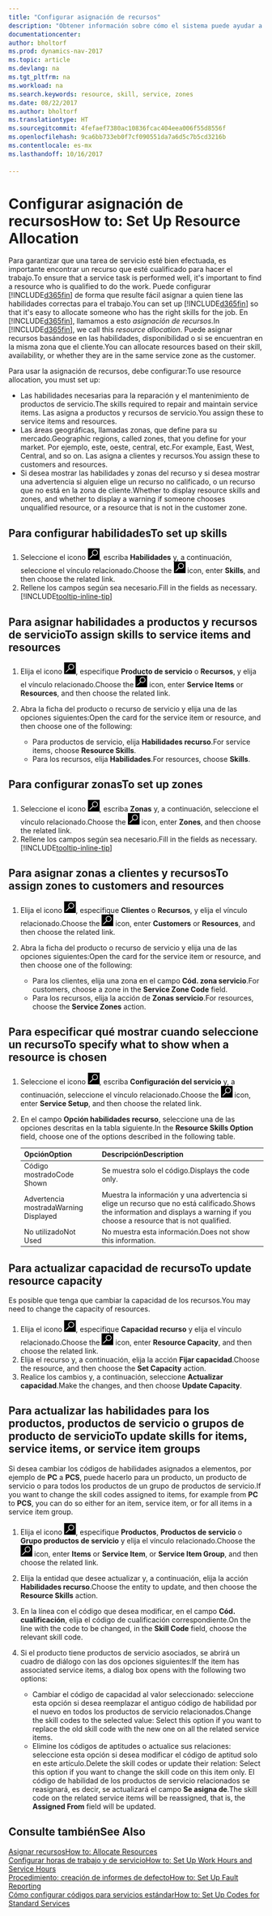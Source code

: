 ```yaml
---
title: "Configurar asignación de recursos"
description: "Obtener información sobre cómo el sistema puede ayudar a asegurar que se asigna a alguien que tiene las habilidades necesarias para proporcionar un servicio."
documentationcenter: 
author: bholtorf
ms.prod: dynamics-nav-2017
ms.topic: article
ms.devlang: na
ms.tgt_pltfrm: na
ms.workload: na
ms.search.keywords: resource, skill, service, zones
ms.date: 08/22/2017
ms.author: bholtorf
ms.translationtype: HT
ms.sourcegitcommit: 4fefaef7380ac10836fcac404eea006f55d8556f
ms.openlocfilehash: 9ca6bb733eb0f7cf090551da7a6d5c7b5cd3216b
ms.contentlocale: es-mx
ms.lasthandoff: 10/16/2017

---
```


# <a name="how-to-set-up-resource-allocation"></a><span data-ttu-id="bdcc6-103">Configurar asignación de recursos</span><span class="sxs-lookup"><span data-stu-id="bdcc6-103">How to: Set Up Resource Allocation</span></span>
<span data-ttu-id="bdcc6-104">Para garantizar que una tarea de servicio esté bien efectuada, es importante encontrar un recurso que esté cualificado para hacer el trabajo.</span><span class="sxs-lookup"><span data-stu-id="bdcc6-104">To ensure that a service task is performed well, it's important to find a resource who is qualified to do the work.</span></span> <span data-ttu-id="bdcc6-105">Puede configurar [!INCLUDE[d365fin](includes/d365fin_md.md)] de forma que resulte fácil asignar a quien tiene las habilidades correctas para el trabajo.</span><span class="sxs-lookup"><span data-stu-id="bdcc6-105">You can set up [!INCLUDE[d365fin](includes/d365fin_md.md)] so that it's easy to allocate someone who has the right skills for the job.</span></span> <span data-ttu-id="bdcc6-106">En [!INCLUDE[d365fin](includes/d365fin_md.md)], llamamos a esto _asignación de recursos_.</span><span class="sxs-lookup"><span data-stu-id="bdcc6-106">In [!INCLUDE[d365fin](includes/d365fin_md.md)], we call this _resource allocation_.</span></span> <span data-ttu-id="bdcc6-107">Puede asignar recursos basándose en las habilidades, disponibilidad o si se encuentran en la misma zona que el cliente.</span><span class="sxs-lookup"><span data-stu-id="bdcc6-107">You can allocate resources based on their skill, availability, or whether they are in the same service zone as the customer.</span></span> 

<span data-ttu-id="bdcc6-108">Para usar la asignación de recursos, debe configurar:</span><span class="sxs-lookup"><span data-stu-id="bdcc6-108">To use resource allocation, you must set up:</span></span>  
  
* <span data-ttu-id="bdcc6-109">Las habilidades necesarias para la reparación y el mantenimiento de productos de servicio.</span><span class="sxs-lookup"><span data-stu-id="bdcc6-109">The skills required to repair and maintain service items.</span></span> <span data-ttu-id="bdcc6-110">Las asigna a productos y recursos de servicio.</span><span class="sxs-lookup"><span data-stu-id="bdcc6-110">You assign these to service items and resources.</span></span>  
* <span data-ttu-id="bdcc6-111">Las áreas geográficas, llamadas zonas, que define para su mercado.</span><span class="sxs-lookup"><span data-stu-id="bdcc6-111">Geographic regions, called zones, that you define for your market.</span></span> <span data-ttu-id="bdcc6-112">Por ejemplo, este, oeste, central, etc.</span><span class="sxs-lookup"><span data-stu-id="bdcc6-112">For example, East, West, Central, and so on.</span></span> <span data-ttu-id="bdcc6-113">Las asigna a clientes y recursos.</span><span class="sxs-lookup"><span data-stu-id="bdcc6-113">You assign these to customers and resources.</span></span>  
* <span data-ttu-id="bdcc6-114">Si desea mostrar las habilidades y zonas del recurso y si desea mostrar una advertencia si alguien elige un recurso no calificado, o un recurso que no está en la zona de cliente.</span><span class="sxs-lookup"><span data-stu-id="bdcc6-114">Whether to display resource skills and zones, and whether to display a warning if someone chooses unqualified resource, or a resource that is not in the customer zone.</span></span>  

## <a name="to-set-up-skills"></a><span data-ttu-id="bdcc6-115">Para configurar habilidades</span><span class="sxs-lookup"><span data-stu-id="bdcc6-115">To set up skills</span></span>
1. <span data-ttu-id="bdcc6-116">Seleccione el icono ![Buscar página o informe](media/ui-search/search_small.png "icono Buscar página o informe"), escriba **Habilidades** y, a continuación, seleccione el vínculo relacionado.</span><span class="sxs-lookup"><span data-stu-id="bdcc6-116">Choose the ![Search for Page or Report](media/ui-search/search_small.png "Search for Page or Report icon") icon, enter **Skills**, and then choose the related link.</span></span>  
2. <span data-ttu-id="bdcc6-117">Rellene los campos según sea necesario.</span><span class="sxs-lookup"><span data-stu-id="bdcc6-117">Fill in the fields as necessary.</span></span> [!INCLUDE[tooltip-inline-tip](includes/tooltip-inline-tip_md.md)]  

## <a name="to-assign-skills-to-service-items-and-resources"></a><span data-ttu-id="bdcc6-118">Para asignar habilidades a productos y recursos de servicio</span><span class="sxs-lookup"><span data-stu-id="bdcc6-118">To assign skills to service items and resources</span></span>
1. <span data-ttu-id="bdcc6-119">Elija el icono ![Buscar página o informe](media/ui-search/search_small.png "icono Buscar página o informe"), especifique **Producto de servicio** o **Recursos**, y elija el vínculo relacionado.</span><span class="sxs-lookup"><span data-stu-id="bdcc6-119">Choose the ![Search for Page or Report](media/ui-search/search_small.png "Search for Page or Report icon") icon, enter **Service Items** or **Resources**, and then choose the related link.</span></span>  
2. <span data-ttu-id="bdcc6-120">Abra la ficha del producto o recurso de servicio y elija una de las opciones siguientes:</span><span class="sxs-lookup"><span data-stu-id="bdcc6-120">Open the card for the service item or resource, and then choose one of the following:</span></span>  
  
    * <span data-ttu-id="bdcc6-121">Para productos de servicio, elija **Habilidades recurso**.</span><span class="sxs-lookup"><span data-stu-id="bdcc6-121">For service items, choose **Resource Skills**.</span></span>  
    * <span data-ttu-id="bdcc6-122">Para los recursos, elija **Habilidades**.</span><span class="sxs-lookup"><span data-stu-id="bdcc6-122">For resources, choose **Skills**.</span></span>  

## <a name="to-set-up-zones"></a><span data-ttu-id="bdcc6-123">Para configurar zonas</span><span class="sxs-lookup"><span data-stu-id="bdcc6-123">To set up zones</span></span>
1. <span data-ttu-id="bdcc6-124">Seleccione el icono ![Buscar página o informe](media/ui-search/search_small.png "icono Buscar página o informe"), escriba **Zonas** y, a continuación, seleccione el vínculo relacionado.</span><span class="sxs-lookup"><span data-stu-id="bdcc6-124">Choose the ![Search for Page or Report](media/ui-search/search_small.png "Search for Page or Report icon") icon, enter **Zones**, and then choose the related link.</span></span>  
2. <span data-ttu-id="bdcc6-125">Rellene los campos según sea necesario.</span><span class="sxs-lookup"><span data-stu-id="bdcc6-125">Fill in the fields as necessary.</span></span> [!INCLUDE[tooltip-inline-tip](includes/tooltip-inline-tip_md.md)]  

## <a name="to-assign-zones-to-customers-and-resources"></a><span data-ttu-id="bdcc6-126">Para asignar zonas a clientes y recursos</span><span class="sxs-lookup"><span data-stu-id="bdcc6-126">To assign zones to customers and resources</span></span> 
1. <span data-ttu-id="bdcc6-127">Elija el icono ![Buscar página o informe](media/ui-search/search_small.png "icono Buscar página o informe"), especifique **Clientes** o **Recursos**, y elija el vínculo relacionado.</span><span class="sxs-lookup"><span data-stu-id="bdcc6-127">Choose the ![Search for Page or Report](media/ui-search/search_small.png "Search for Page or Report icon") icon, enter **Customers** or **Resources**, and then choose the related link.</span></span>  
2. <span data-ttu-id="bdcc6-128">Abra la ficha del producto o recurso de servicio y elija una de las opciones siguientes:</span><span class="sxs-lookup"><span data-stu-id="bdcc6-128">Open the card for the service item or resource, and then choose one of the following:</span></span>  
  
    * <span data-ttu-id="bdcc6-129">Para los clientes, elija una zona en el campo **Cód. zona servicio**.</span><span class="sxs-lookup"><span data-stu-id="bdcc6-129">For customers, choose a zone in the **Service Zone Code** field.</span></span>  
    * <span data-ttu-id="bdcc6-130">Para los recursos, elija la acción de **Zonas servicio**.</span><span class="sxs-lookup"><span data-stu-id="bdcc6-130">For resources, choose the **Service Zones** action.</span></span>  

## <a name="to-specify-what-to-show-when-a-resource-is-chosen"></a><span data-ttu-id="bdcc6-131">Para especificar qué mostrar cuando seleccione un recurso</span><span class="sxs-lookup"><span data-stu-id="bdcc6-131">To specify what to show when a resource is chosen</span></span>
1. <span data-ttu-id="bdcc6-132">Seleccione el icono ![Buscar página o informe](media/ui-search/search_small.png "icono Buscar página o informe"), escriba **Configuración del servicio** y, a continuación, seleccione el vínculo relacionado.</span><span class="sxs-lookup"><span data-stu-id="bdcc6-132">Choose the ![Search for Page or Report](media/ui-search/search_small.png "Search for Page or Report icon") icon, enter **Service Setup**, and then choose the related link.</span></span> 
2. <span data-ttu-id="bdcc6-133">En el campo **Opción habilidades recurso**, seleccione una de las opciones descritas en la tabla siguiente.</span><span class="sxs-lookup"><span data-stu-id="bdcc6-133">In the **Resource Skills Option** field, choose one of the options described in the following table.</span></span>  
  
    |<span data-ttu-id="bdcc6-134">**Opción**</span><span class="sxs-lookup"><span data-stu-id="bdcc6-134">**Option**</span></span>|<span data-ttu-id="bdcc6-135">**Descripción**</span><span class="sxs-lookup"><span data-stu-id="bdcc6-135">**Description**</span></span>|  
    |------------|-------------|  
    |<span data-ttu-id="bdcc6-136">Código mostrado</span><span class="sxs-lookup"><span data-stu-id="bdcc6-136">Code Shown</span></span> | <span data-ttu-id="bdcc6-137">Se muestra solo el código.</span><span class="sxs-lookup"><span data-stu-id="bdcc6-137">Displays the code only.</span></span>|  
    |<span data-ttu-id="bdcc6-138">Advertencia mostrada</span><span class="sxs-lookup"><span data-stu-id="bdcc6-138">Warning Displayed</span></span> | <span data-ttu-id="bdcc6-139">Muestra la información y una advertencia si elige un recurso que no está calificado.</span><span class="sxs-lookup"><span data-stu-id="bdcc6-139">Shows the information and displays a warning if you choose a resource that is not qualified.</span></span>|  
    |<span data-ttu-id="bdcc6-140">No utilizado</span><span class="sxs-lookup"><span data-stu-id="bdcc6-140">Not Used</span></span> | <span data-ttu-id="bdcc6-141">No muestra esta información.</span><span class="sxs-lookup"><span data-stu-id="bdcc6-141">Does not show this information.</span></span>|  

## <a name="to-update-resource-capacity"></a><span data-ttu-id="bdcc6-142">Para actualizar capacidad de recurso</span><span class="sxs-lookup"><span data-stu-id="bdcc6-142">To update resource capacity</span></span>  
<span data-ttu-id="bdcc6-143">Es posible que tenga que cambiar la capacidad de los recursos.</span><span class="sxs-lookup"><span data-stu-id="bdcc6-143">You may need to change the capacity of resources.</span></span>  
  
1. <span data-ttu-id="bdcc6-144">Elija el icono ![Buscar página o informe](media/ui-search/search_small.png "icono Buscar página o informe"), especifique **Capacidad recurso** y elija el vínculo relacionado.</span><span class="sxs-lookup"><span data-stu-id="bdcc6-144">Choose the ![Search for Page or Report](media/ui-search/search_small.png "Search for Page or Report icon") icon, enter **Resource Capacity**, and then choose the related link.</span></span>  
2. <span data-ttu-id="bdcc6-145">Elija el recurso y, a continuación, elija la acción **Fijar capacidad**.</span><span class="sxs-lookup"><span data-stu-id="bdcc6-145">Choose the resource, and then choose the **Set Capacity** action.</span></span>  
3. <span data-ttu-id="bdcc6-146">Realice los cambios y, a continuación, seleccione **Actualizar capacidad**.</span><span class="sxs-lookup"><span data-stu-id="bdcc6-146">Make the changes, and then choose **Update Capacity**.</span></span>  

## <a name="to-update-skills-for-items-service-items-or-service-item-groups"></a><span data-ttu-id="bdcc6-147">Para actualizar las habilidades para los productos, productos de servicio o grupos de producto de servicio</span><span class="sxs-lookup"><span data-stu-id="bdcc6-147">To update skills for items, service items, or service item groups</span></span>
<span data-ttu-id="bdcc6-148">Si desea cambiar los códigos de habilidades asignados a elementos, por ejemplo de **PC** a **PCS**, puede hacerlo para un producto, un producto de servicio o para todos los productos de un grupo de productos de servicio.</span><span class="sxs-lookup"><span data-stu-id="bdcc6-148">If you want to change the skill codes assigned to items, for example from **PC** to **PCS**, you can do so either for an item, service item, or for all items in a service item group.</span></span>  
  
1. <span data-ttu-id="bdcc6-149">Elija el icono ![Buscar página o informe](media/ui-search/search_small.png "icono Buscar página o informe"), especifique **Productos**, **Productos de servicio** o **Grupo productos de servicio** y elija el vínculo relacionado.</span><span class="sxs-lookup"><span data-stu-id="bdcc6-149">Choose the ![Search for Page or Report](media/ui-search/search_small.png "Search for Page or Report icon") icon, enter **Items** or **Service Item**, or **Service Item Group**, and then choose the related link.</span></span>  
2. <span data-ttu-id="bdcc6-150">Elija la entidad que desee actualizar y, a continuación, elija la acción **Habilidades recurso**.</span><span class="sxs-lookup"><span data-stu-id="bdcc6-150">Choose the entity to update, and then choose the **Resource Skills** action.</span></span>  
3. <span data-ttu-id="bdcc6-151">En la línea con el código que desea modificar, en el campo **Cód. cualificación**, elija el código de cualificación correspondiente.</span><span class="sxs-lookup"><span data-stu-id="bdcc6-151">On the line with the code to be changed, in the **Skill Code** field, choose the relevant skill code.</span></span>  
4.  <span data-ttu-id="bdcc6-152">Si el producto tiene productos de servicio asociados, se abrirá un cuadro de diálogo con las dos opciones siguientes:</span><span class="sxs-lookup"><span data-stu-id="bdcc6-152">If the item has associated service items, a dialog box opens with the following two options:</span></span>  
  
    * <span data-ttu-id="bdcc6-153">Cambiar el código de capacidad al valor seleccionado: seleccione esta opción si desea reemplazar el antiguo código de habilidad por el nuevo en todos los productos de servicio relacionados.</span><span class="sxs-lookup"><span data-stu-id="bdcc6-153">Change the skill codes to the selected value: Select this option if you want to replace the old skill code with the new one on all the related service items.</span></span>  
    * <span data-ttu-id="bdcc6-154">Elimine los códigos de aptitudes o actualice sus relaciones: seleccione esta opción si desea modificar el código de aptitud solo en este artículo.</span><span class="sxs-lookup"><span data-stu-id="bdcc6-154">Delete the skill codes or update their relation: Select this option if you want to change the skill code on this item only.</span></span> <span data-ttu-id="bdcc6-155">El código de habilidad de los productos de servicio relacionados se reasignará, es decir, se actualizará el campo **Se asigna de**.</span><span class="sxs-lookup"><span data-stu-id="bdcc6-155">The skill code on the related service items will be reassigned, that is, the **Assigned From** field will be updated.</span></span>  
  
## <a name="see-also"></a><span data-ttu-id="bdcc6-156">Consulte también</span><span class="sxs-lookup"><span data-stu-id="bdcc6-156">See Also</span></span>
[<span data-ttu-id="bdcc6-157">Asignar recursos</span><span class="sxs-lookup"><span data-stu-id="bdcc6-157">How to: Allocate Resources</span></span>](service-how-to-allocate-resources.md)  
[<span data-ttu-id="bdcc6-158">Configurar horas de trabajo y de servicio</span><span class="sxs-lookup"><span data-stu-id="bdcc6-158">How to: Set Up Work Hours and Service Hours</span></span>](service-how-setup-work-service-hours.md)  
[<span data-ttu-id="bdcc6-159">Procedimiento: creación de informes de defecto</span><span class="sxs-lookup"><span data-stu-id="bdcc6-159">How to: Set Up Fault Reporting</span></span>](service-how-setup-fault-reporting.md)  
[<span data-ttu-id="bdcc6-160">Cómo configurar códigos para servicios estándar</span><span class="sxs-lookup"><span data-stu-id="bdcc6-160">How to: Set Up Codes for Standard Services</span></span>](service-how-setup-service-coding.md)  
 



